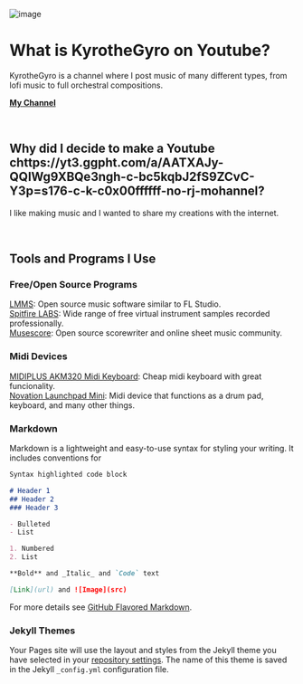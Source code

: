![image](https://yt3.ggpht.com/a/AATXAJy-QQIWg9XBQe3ngh-c-bc5kqbJ2fS9ZCvC-Y3p=s176-c-k-c0x00ffffff-no-rj-mo)

# What is KyrotheGyro on Youtube?

KyrotheGyro is a channel where I post music of many different types, from lofi music to full orchestral compositions. 

[**My Channel**](https://www.youtube.com/channel/UCaYCVyiqWzOggBd5s6eRptQ)

<br>

## Why did I decide to make a Youtube chttps://yt3.ggpht.com/a/AATXAJy-QQIWg9XBQe3ngh-c-bc5kqbJ2fS9ZCvC-Y3p=s176-c-k-c0x00ffffff-no-rj-mohannel?

I like making music and I wanted to share my creations with the internet.

<br>

## Tools and Programs I Use

### Free/Open Source Programs <br>
[LMMS](lmms.io): Open source music software similar to FL Studio. <br>
[Spitfire LABS](labs.spitfireaudio.com): Wide range of free virtual instrument samples recorded professionally. <br>
[Musescore](musescore.com): Open source scorewriter and online sheet music community. <br>
### Midi Devices 
[MIDIPLUS AKM320 Midi Keyboard](http://www.midiplus.com/html/akm320.html): Cheap midi keyboard with great funcionality. <br>
[Novation Launchpad Mini](https://novationmusic.com/en/launch/launchpad-mini): Midi device that functions as a drum pad, keyboard, and many other things.


### Markdown

Markdown is a lightweight and easy-to-use syntax for styling your writing. It includes conventions for

```markdown
Syntax highlighted code block

# Header 1
## Header 2
### Header 3

- Bulleted
- List

1. Numbered
2. List

**Bold** and _Italic_ and `Code` text

[Link](url) and ![Image](src)
```


For more details see [GitHub Flavored Markdown](https://guides.github.com/features/mastering-markdown/).

### Jekyll Themes

Your Pages site will use the layout and styles from the Jekyll theme you have selected in your [repository settings](https://github.com/KyrotheGyro/kyrothegyroYT/settings). The name of this theme is saved in the Jekyll `_config.yml` configuration file.

